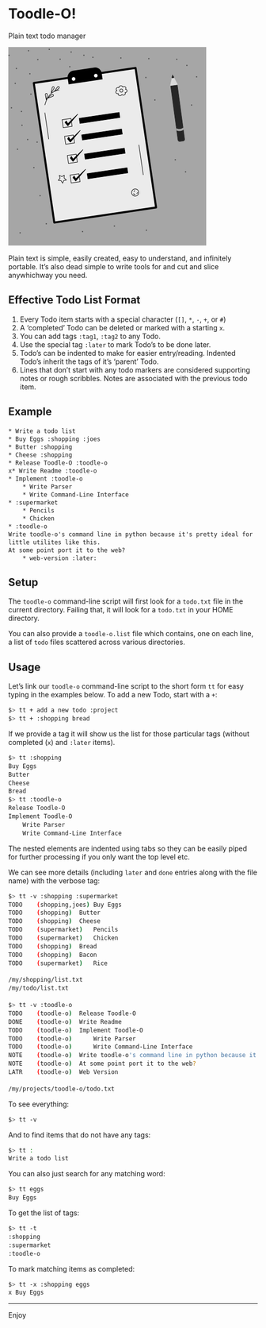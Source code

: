 # Toodle-O!

Plain text todo manager

![icon](./toodle-o.png)

Plain text is simple, easily created, easy to understand, and infinitely portable. It’s also dead simple to write tools for and cut and slice anywhichway you need.

## Effective Todo List Format

1. Every Todo item starts with a special character (`[]`, `*`, `-`, `+`, or `#`)
2. A ‘completed’ Todo can be deleted or marked with a starting `x`.
3. You can add tags `:tag1`, `:tag2` to any Todo.
4. Use the special tag `:later`  to mark Todo’s to be done later.
5. Todo’s  can be indented to make for easier entry/reading. Indented Todo’s inherit the tags of it’s ‘parent’ Todo.
6. Lines that don’t start with any todo markers are considered supporting notes or rough scribbles. Notes are associated with the previous todo item.

## Example

```
* Write a todo list
* Buy Eggs :shopping :joes
* Butter :shopping
* Cheese :shopping
* Release Toodle-O :toodle-o
x* Write Readme :toodle-o
* Implement :toodle-o
	* Write Parser
	* Write Command-Line Interface
* :supermarket
	* Pencils
	* Chicken
* :toodle-o
Write toodle-o's command line in python because it's pretty ideal for little utilites like this.
At some point port it to the web?
	* web-version :later:
```

## Setup

The `toodle-o` command-line script will first look for a `todo.txt` file in the current directory. Failing that, it will look for a `todo.txt` in your HOME directory.

You can also provide a `toodle-o.list` file which contains, one on each line, a list of `todo` files scattered across various directories.

## Usage

Let’s link our `toodle-o` command-line script to the short form `tt` for easy typing in the examples below. To add a new Todo, start with a `+`:

```sh
$> tt + add a new todo :project
$> tt + :shopping bread
```

If we provide a tag it will show us the list for those particular tags (without completed (`x`) and `:later` items).

```sh
$> tt :shopping
Buy Eggs
Butter
Cheese
Bread
$> tt :toodle-o
Release Toodle-O
Implement Toodle-O
	Write Parser
	Write Command-Line Interface
```

The nested elements are indented using tabs so they can be easily piped for further processing if you only want the top level etc.

We can see more details (including `later` and `done` entries along with the file name) with the verbose tag:

```sh
$> tt -v :shopping :supermarket
TODO	(shopping,joes)	Buy Eggs
TODO	(shopping)	Butter
TODO	(shopping)	Cheese
TODO	(supermarket)	Pencils
TODO	(supermarket)	Chicken
TODO	(shopping)	Bread
TODO	(shopping)	Bacon
TODO	(supermarket)	Rice

/my/shopping/list.txt
/my/todo/list.txt

$> tt -v :toodle-o
TODO	(toodle-o)	Release Toodle-O
DONE	(toodle-o)	Write Readme
TODO	(toodle-o)	Implement Toodle-O
TODO	(toodle-o)		Write Parser
TODO	(toodle-o)		Write Command-Line Interface
NOTE	(toodle-o)	Write toodle-o's command line in python because it's pretty ideal for little utilites like this.
NOTE	(toodle-o)	At some point port it to the web?
LATR	(toodle-o)	Web Version

/my/projects/toodle-o/todo.txt
```

To see everything:

```sh
$> tt -v
```

And to find items that do not have any tags:

```sh
$> tt :
Write a todo list
```

You can also just search for any matching word:

```sh
$> tt eggs
Buy Eggs
```

To get the list of tags:

```sh
$> tt -t
:shopping
:supermarket
:toodle-o
```

To mark matching items as completed:

```sh
$> tt -x :shopping eggs
x Buy Eggs
```



----

Enjoy